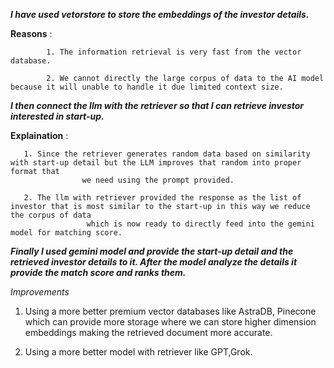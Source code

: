 ***I have used vetorstore to store the embeddings of the investor details.***
  
  **Reasons** : 
            
            1. The information retrieval is very fast from the vector database.
            
            2. We cannot directly the large corpus of data to the AI model because it will unable to handle it due limited context size.
            
***I then connect the llm with the retriever so that I can retrieve investor interested in start-up.***
  
  **Explaination** : 
  
       1. Since the retriever generates random data based on similarity with start-up detail but the LLM improves that random into proper format that
                    we need using the prompt provided.

       2. The llm with retriever provided the response as the list of investor that is most similar to the start-up in this way we reduce the corpus of data
                     which is now ready to directly feed into the gemini model for matching score.

***Finally I used gemini model and provide the start-up detail and the retrieved investor details to it. After the model analyze the details it provide the match score and ranks them.***

*Improvements*

1. Using a more better premium vector databases like AstraDB, Pinecone which can provide more storage where we can store higher dimension embeddings making the
   retrieved document more accurate.

2. Using a more better model with retriever like GPT,Grok.
